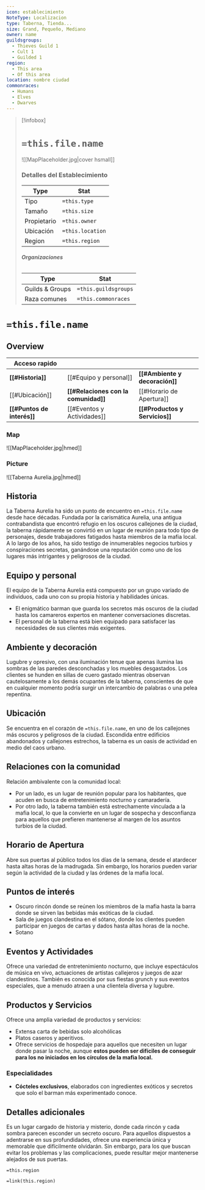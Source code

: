 ```yaml
---
icon: establecimiento
NoteType: Localizacion
type: Taberna, Tienda...
size: Grand, Pequeño, Mediano
owner: name
guildsgroups:
  - Thieves Guild 1
  - Cult 1
  - Guilded 1
region:
  - This area
  - Of this area
location: nombre ciudad
commonraces:
  - Humans
  - Elves
  - Dwarves
---
```



> [!infobox]
> # **`=this.file.name`**
> ![[MapPlaceholder.jpg|cover hsmall]]
> ### **Detalles del Establecimiento**
> Type | Stat
> --- | ---
> Tipo | `=this.type`
> Tamaño |  `=this.size`
> Propietario |  `=this.owner`
> Ubicación |  `=this.location`
> Region |  `=this.region`
> ###### **Organizaciones**
> Type | Stat
> --- | ---
> Guilds & Groups |  `=this.guildsgroups`
> Raza comunes |  `=this.commonraces`

# `=this.file.name`
## Overview

| Acceso rapido              |                                      |                                |
| -------------------------- | ------------------------------------ | ------------------------------ |
| **[[#Historia]]**          | [[#Equipo y personal]]               | **[[#Ambiente y decoración]]** |
| [[#Ubicación]]             | **[[#Relaciones con la comunidad]]** | [[#Horario de Apertura]]       |
| **[[#Puntos de interés]]** | [[#Eventos y Actividades]]           | **[[#Productos y Servicios]]** |


### Map
![[MapPlaceholder.jpg|hmed]]

### Picture
![[Taberna Aurelia.jpg|hmed]]

## Historia

La Taberna Aurelia ha sido un punto de encuentro en `=this.file.name` desde hace décadas. Fundada por la carismática Aurelia, una antigua contrabandista que encontró refugio en los oscuros callejones de la ciudad, la taberna rápidamente se convirtió en un lugar de reunión para todo tipo de personajes, desde trabajadores fatigados hasta miembros de la mafia local. A lo largo de los años, ha sido testigo de innumerables negocios turbios y conspiraciones secretas, ganándose una reputación como uno de los lugares más intrigantes y peligrosos de la ciudad.

## Equipo y personal

El equipo de la Taberna Aurelia está compuesto por un grupo variado de individuos, cada uno con su propia historia y habilidades únicas.
- El enigmático barman que guarda los secretos más oscuros de la ciudad hasta los camareros expertos en mantener conversaciones discretas.
- El personal de la taberna está bien equipado para satisfacer las necesidades de sus clientes más exigentes.

## Ambiente y decoración

Lugubre y opresivo, con una iluminación tenue que apenas ilumina las sombras de las paredes desconchadas y los muebles desgastados. 
Los clientes se hunden en sillas de cuero gastado mientras observan cautelosamente a los demás ocupantes de la taberna, conscientes de que en cualquier momento podría surgir un intercambio de palabras o una pelea repentina.

## Ubicación

Se encuentra en el corazón de `=this.file.name`, en uno de los callejones más oscuros y peligrosos de la ciudad. 
Escondida entre edificios abandonados y callejones estrechos, la taberna es un oasis de actividad en medio del caos urbano.

## Relaciones con la comunidad

Relación ambivalente con la comunidad local:
- Por un lado, es un lugar de reunión popular para los habitantes, que acuden en busca de entretenimiento nocturno y camaradería. 
- Por otro lado, la taberna también está estrechamente vinculada a la mafia local, lo que la convierte en un lugar de sospecha y desconfianza para aquellos que prefieren mantenerse al margen de los asuntos turbios de la ciudad.

## Horario de Apertura 

Abre sus puertas al público todos los días de la semana, desde el atardecer hasta altas horas de la madrugada. Sin embargo, los horarios pueden variar según la actividad de la ciudad y las órdenes de la mafia local.

## Puntos de interés 

- Oscuro rincón donde se reúnen los miembros de la mafia hasta la barra donde se sirven las bebidas más exóticas de la ciudad. 
- Sala de juegos clandestina en el sótano, donde los clientes pueden participar en juegos de cartas y dados hasta altas horas de la noche.
- Sotano

## Eventos y Actividades 

Ofrece una variedad de entretenimiento nocturno, que incluye espectáculos de música en vivo, actuaciones de artistas callejeros y juegos de azar clandestinos. También es conocida por sus fiestas grunch y sus eventos especiales, que a menudo atraen a una clientela diversa y lugubre.

## Productos y Servicios
Ofrece una amplia variedad de productos y servicios: 
- Extensa carta de bebidas solo alcohólicas
- Platos caseros y aperitivos.
- Ofrece servicios de hospedaje para aquellos que necesiten un lugar donde pasar la noche, aunque **estos pueden ser difíciles de conseguir para los no iniciados en los círculos de la mafia local.**

### Especialidades 

- **Cócteles exclusivos**, elaborados con ingredientes exóticos y secretos que solo el barman más experimentado conoce.

## Detalles adicionales

Es un lugar cargado de historia y misterio, donde cada rincón y cada sombra parecen esconder un secreto oscuro. Para aquellos dispuestos a adentrarse en sus profundidades, ofrece una experiencia única y memorable que difícilmente olvidarán. Sin embargo, para los que buscan evitar los problemas y las complicaciones, puede resultar mejor mantenerse alejados de sus puertas.

`=this.region`


`=link(this.region)`
